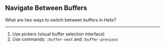 ## Navigate Between Buffers

What are two ways to switch between buffers in Helix?

---

1. Use pickers (visual buffer selection interface)
2. Use commands: `:buffer-next` and `:buffer-previous`

